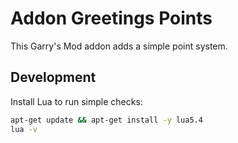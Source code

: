# Addon Greetings Points

This Garry's Mod addon adds a simple point system.

## Development
Install Lua to run simple checks:
```bash
apt-get update && apt-get install -y lua5.4
lua -v
```
